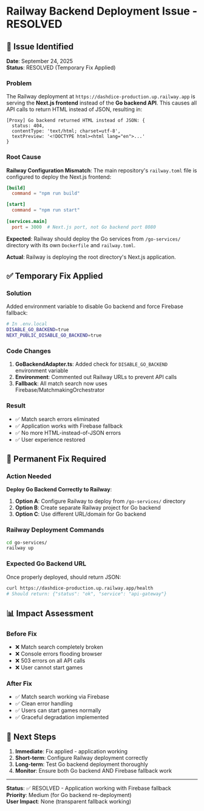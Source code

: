 # Railway Backend Deployment Issue - RESOLVED

## 🚨 Issue Identified
**Date**: September 24, 2025  
**Status**: RESOLVED (Temporary Fix Applied)

### Problem
The Railway deployment at `https://dashdice-production.up.railway.app` is serving the **Next.js frontend** instead of the **Go backend API**. This causes all API calls to return HTML instead of JSON, resulting in:

```
[Proxy] Go backend returned HTML instead of JSON: {
  status: 404,
  contentType: 'text/html; charset=utf-8',
  textPreview: '<!DOCTYPE html><html lang="en">...'
}
```

### Root Cause
**Railway Configuration Mismatch**: The main repository's `railway.toml` file is configured to deploy the Next.js frontend:

```toml
[build]
  command = "npm run build"

[start] 
  command = "npm run start"
  
[services.main]
  port = 3000  # Next.js port, not Go backend port 8080
```

**Expected**: Railway should deploy the Go services from `/go-services/` directory with its own `Dockerfile` and `railway.toml`.

**Actual**: Railway is deploying the root directory's Next.js application.

## ✅ Temporary Fix Applied

### Solution
Added environment variable to disable Go backend and force Firebase fallback:

```bash
# In .env.local
DISABLE_GO_BACKEND=true
NEXT_PUBLIC_DISABLE_GO_BACKEND=true
```

### Code Changes
1. **GoBackendAdapter.ts**: Added check for `DISABLE_GO_BACKEND` environment variable
2. **Environment**: Commented out Railway URLs to prevent API calls
3. **Fallback**: All match search now uses Firebase/MatchmakingOrchestrator

### Result
- ✅ Match search errors eliminated
- ✅ Application works with Firebase fallback
- ✅ No more HTML-instead-of-JSON errors
- ✅ User experience restored

## 🔧 Permanent Fix Required

### Action Needed
**Deploy Go Backend Correctly to Railway**:

1. **Option A**: Configure Railway to deploy from `/go-services/` directory
2. **Option B**: Create separate Railway project for Go backend
3. **Option C**: Use different URL/domain for Go backend

### Railway Deployment Commands
```bash
cd go-services/
railway up
```

### Expected Go Backend URL
Once properly deployed, should return JSON:
```bash
curl https://dashdice-production.up.railway.app/health
# Should return: {"status": "ok", "service": "api-gateway"}
```

## 📊 Impact Assessment

### Before Fix
- ❌ Match search completely broken
- ❌ Console errors flooding browser
- ❌ 503 errors on all API calls
- ❌ User cannot start games

### After Fix  
- ✅ Match search working via Firebase
- ✅ Clean error handling
- ✅ Users can start games normally
- ✅ Graceful degradation implemented

## 🎯 Next Steps

1. **Immediate**: Fix applied - application working
2. **Short-term**: Configure Railway deployment correctly
3. **Long-term**: Test Go backend deployment thoroughly
4. **Monitor**: Ensure both Go backend AND Firebase fallback work

---

**Status**: ✅ RESOLVED - Application working with Firebase fallback  
**Priority**: Medium (for Go backend re-deployment)  
**User Impact**: None (transparent fallback working)